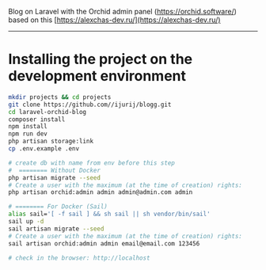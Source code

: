 Blog on Laravel with the Orchid admin panel (https://orchid.software/)   
based on this [https://alexchas-dev.ru/](https://alexchas-dev.ru/)

---
# Installing the project on the development environment

```bash
mkdir projects && cd projects
git clone https://github.com//ijurij/blogg.git
cd laravel-orchid-blog
composer install
npm install
npm run dev
php artisan storage:link
cp .env.example .env

# create db with name from env before this step
#  ======== Without Docker
php artisan migrate --seed
# Create a user with the maximum (at the time of creation) rights:
php artisan orchid:admin admin admin@admin.com admin

# ======== For Docker (Sail)
alias sail='[ -f sail ] && sh sail || sh vendor/bin/sail'
sail up -d
sail artisan migrate --seed
# Create a user with the maximum (at the time of creation) rights:
sail artisan orchid:admin admin email@email.com 123456

# check in the browser: http://localhost 
```
